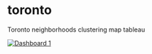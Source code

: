 # toronto
Toronto neighborhoods clustering map tableau
<div class='tableauPlaceholder' id='viz1539116901430' style='position: relative'><noscript><a href='#'><img alt='Dashboard 1 ' src='https:&#47;&#47;public.tableau.com&#47;static&#47;images&#47;YK&#47;YKFDGXTR3&#47;1_rss.png' style='border: none' /></a></noscript><object class='tableauViz'  style='display:none;'><param name='host_url' value='https%3A%2F%2Fpublic.tableau.com%2F' /> <param name='embed_code_version' value='3' /> <param name='path' value='shared&#47;YKFDGXTR3' /> <param name='toolbar' value='yes' /><param name='static_image' value='https:&#47;&#47;public.tableau.com&#47;static&#47;images&#47;YK&#47;YKFDGXTR3&#47;1.png' /> <param name='animate_transition' value='yes' /><param name='display_static_image' value='yes' /><param name='display_spinner' value='yes' /><param name='display_overlay' value='yes' /><param name='display_count' value='yes' /><param name='filter' value='publish=yes' /></object></div>                <script type='text/javascript'>                    var divElement = document.getElementById('viz1539116901430');                    var vizElement = divElement.getElementsByTagName('object')[0];                    vizElement.style.minWidth='420px';vizElement.style.maxWidth='860px';vizElement.style.width='100%';vizElement.style.minHeight='587px';vizElement.style.maxHeight='677px';vizElement.style.height=(divElement.offsetWidth*0.75)+'px';                    var scriptElement = document.createElement('script');                    scriptElement.src = 'https://public.tableau.com/javascripts/api/viz_v1.js';                    vizElement.parentNode.insertBefore(scriptElement, vizElement);                </script>
